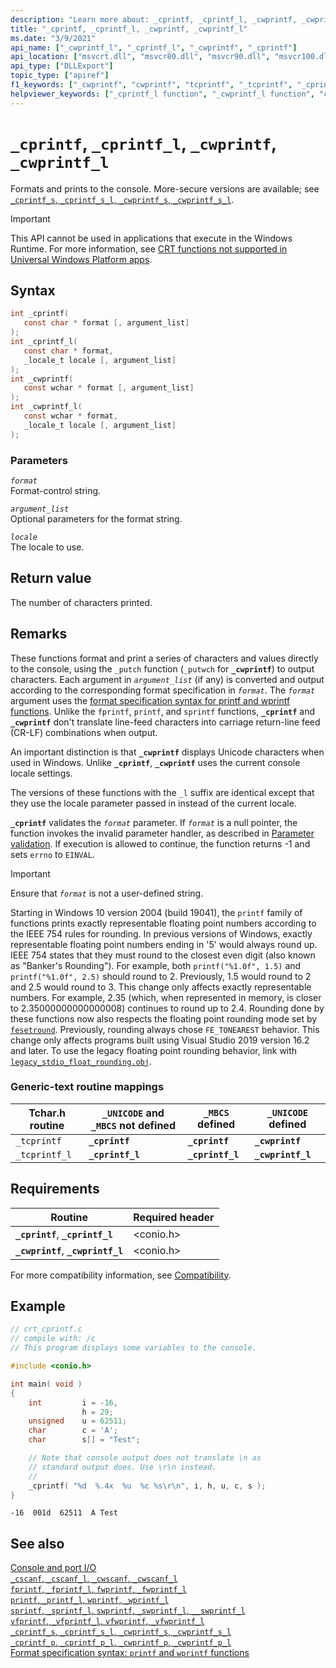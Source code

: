 ```yaml
---
description: "Learn more about: _cprintf, _cprintf_l, _cwprintf, _cwprintf_l"
title: "_cprintf, _cprintf_l, _cwprintf, _cwprintf_l"
ms.date: "3/9/2021"
api_name: ["_cwprintf_l", "_cprintf_l", "_cwprintf", "_cprintf"]
api_location: ["msvcrt.dll", "msvcr80.dll", "msvcr90.dll", "msvcr100.dll", "msvcr100_clr0400.dll", "msvcr110.dll", "msvcr110_clr0400.dll", "msvcr120.dll", "msvcr120_clr0400.dll", "ucrtbase.dll"]
api_type: ["DLLExport"]
topic_type: ["apiref"]
f1_keywords: ["_cwprintf", "cwprintf", "tcprintf", "_tcprintf", "_cprintf", "cwprintf_l", "tcprintf_l", "_tcprintf_l", "cprintf_l", "_cprintf_l", "_cwprintf_l"]
helpviewer_keywords: ["_cprintf_l function", "_cwprintf_l function", "cwprintf function", "cprintf_l function", "characters, printing to console", "printing characters to console", "_tcprintf_l function", "tcprintf function", "_tcprintf function", "tcprintf_l function", "_cwprintf function", "cwprintf_l function", "_cprintf function"]
---
```

# `_cprintf`, `_cprintf_l`, `_cwprintf`, `_cwprintf_l`

Formats and prints to the console. More-secure versions are available; see [`_cprintf_s`, `_cprintf_s_l`, `_cwprintf_s`, `_cwprintf_s_l`](cprintf-s-cprintf-s-l-cwprintf-s-cwprintf-s-l.md).

> [!IMPORTANT]
> This API cannot be used in applications that execute in the Windows Runtime. For more information, see [CRT functions not supported in Universal Windows Platform apps](../../cppcx/crt-functions-not-supported-in-universal-windows-platform-apps.md).

## Syntax

```C
int _cprintf(
   const char * format [, argument_list]
);
int _cprintf_l(
   const char * format,
   _locale_t locale [, argument_list]
);
int _cwprintf(
   const wchar * format [, argument_list]
);
int _cwprintf_l(
   const wchar * format,
   _locale_t locale [, argument_list]
);
```

### Parameters

*`format`*\
Format-control string.

*`argument_list`*\
Optional parameters for the format string.

*`locale`*\
The locale to use.

## Return value

The number of characters printed.

## Remarks

These functions format and print a series of characters and values directly to the console, using the `_putch` function (`_putwch` for **`_cwprintf`**) to output characters. Each argument in *`argument_list`* (if any) is converted and output according to the corresponding format specification in *`format`*. The *`format`* argument uses the [format specification syntax for printf and wprintf functions](../format-specification-syntax-printf-and-wprintf-functions.md). Unlike the `fprintf`, `printf`, and `sprintf` functions, **`_cprintf`** and **`_cwprintf`** don't translate line-feed characters into carriage return-line feed (CR-LF) combinations when output.

An important distinction is that **`_cwprintf`** displays Unicode characters when used in Windows. Unlike **`_cprintf`**, **`_cwprintf`** uses the current console locale settings.

The versions of these functions with the `_l` suffix are identical except that they use the locale parameter passed in instead of the current locale.

**`_cprintf`** validates the *`format`* parameter. If *`format`* is a null pointer, the function invokes the invalid parameter handler, as described in [Parameter validation](../parameter-validation.md). If execution is allowed to continue, the function returns -1 and sets `errno` to `EINVAL`.

> [!IMPORTANT]
> Ensure that *`format`* is not a user-defined string.
>
> Starting in Windows 10 version 2004  (build 19041), the `printf` family of functions prints exactly representable floating point numbers according to the IEEE 754 rules for rounding. In previous versions of Windows, exactly representable floating point numbers ending in '5' would always round up. IEEE 754 states that they must round to the closest even digit (also known as "Banker's Rounding"). For example, both `printf("%1.0f", 1.5)` and `printf("%1.0f", 2.5)` should round to 2. Previously, 1.5 would round to 2 and 2.5 would round to 3. This change only affects exactly representable numbers. For example, 2.35 (which, when represented in memory, is closer to 2.35000000000000008) continues to round up to 2.4. Rounding done by these functions now also respects the floating point rounding mode set by [`fesetround`](fegetround-fesetround2.md). Previously, rounding always chose `FE_TONEAREST` behavior. This change only affects programs built using Visual Studio 2019 version 16.2 and later. To use the legacy floating point rounding behavior, link with [`legacy_stdio_float_rounding.obj`](../link-options.md).

### Generic-text routine mappings

|Tchar.h routine|`_UNICODE` and `_MBCS` not defined|`_MBCS` defined|`_UNICODE` defined|
|---------------------|--------------------------------------|--------------------|-----------------------|
|`_tcprintf`|**`_cprintf`**|**`_cprintf`**|**`_cwprintf`**|
|`_tcprintf_l`|**`_cprintf_l`**|**`_cprintf_l`**|**`_cwprintf_l`**|

## Requirements

|Routine|Required header|
|-------------|---------------------|
|**`_cprintf`**, **`_cprintf_l`**|\<conio.h>|
|**`_cwprintf`**, **`_cwprintf_l`**|\<conio.h>|

For more compatibility information, see [Compatibility](../compatibility.md).

## Example

```C
// crt_cprintf.c
// compile with: /c
// This program displays some variables to the console.

#include <conio.h>

int main( void )
{
    int         i = -16,
                h = 29;
    unsigned    u = 62511;
    char        c = 'A';
    char        s[] = "Test";

    // Note that console output does not translate \n as
    // standard output does. Use \r\n instead.
    //
    _cprintf( "%d  %.4x  %u  %c %s\r\n", i, h, u, c, s );
}
```

```Output
-16  001d  62511  A Test
```

## See also

[Console and port I/O](../console-and-port-i-o.md)\
[`_cscanf`, `_cscanf_l`, `_cwscanf`, `_cwscanf_l`](cscanf-cscanf-l-cwscanf-cwscanf-l.md)\
[`fprintf`, `_fprintf_l`, `fwprintf`, `_fwprintf_l`](fprintf-fprintf-l-fwprintf-fwprintf-l.md)\
[`printf`, `_printf_l`, `wprintf`, `_wprintf_l`](printf-printf-l-wprintf-wprintf-l.md)\
[`sprintf`, `_sprintf_l`, `swprintf`, `_swprintf_l`, `__swprintf_l`](sprintf-sprintf-l-swprintf-swprintf-l-swprintf-l.md)\
[`vfprintf`, `_vfprintf_l`, `vfwprintf`, `_vfwprintf_l`](vfprintf-vfprintf-l-vfwprintf-vfwprintf-l.md)\
[`_cprintf_s`, `_cprintf_s_l`, `_cwprintf_s`, `_cwprintf_s_l`](cprintf-s-cprintf-s-l-cwprintf-s-cwprintf-s-l.md)\
[`_cprintf_p`, `_cprintf_p_l`, `_cwprintf_p`, `_cwprintf_p_l`](cprintf-p-cprintf-p-l-cwprintf-p-cwprintf-p-l.md)\
[Format specification syntax: `printf` and `wprintf` functions](../format-specification-syntax-printf-and-wprintf-functions.md)
